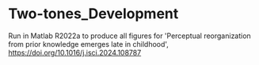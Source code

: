 # Two-tones_Development
Run in Matlab R2022a to produce all figures for 'Perceptual reorganization from prior knowledge emerges late in childhood', https://doi.org/10.1016/j.isci.2024.108787
